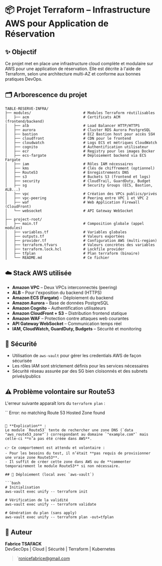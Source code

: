 # 📦 Projet Terraform – Infrastructure AWS pour Application de Réservation

## ✨ Objectif
Ce projet met en place une infrastructure cloud complète et modulaire sur AWS pour une application de réservation. Elle est décrite à l'aide de Terraform, selon une architecture multi-AZ et conforme aux bonnes pratiques DevOps.

## 🗂️ Arborescence du projet

```
TABLE-RESERVE-INFRA/
├── modules/                        # Modules Terraform réutilisables
│   ├── acm                         # Certificats ACM (frontend/backend)
│   ├── alb                         # Load Balancer HTTP/HTTPS
│   ├── aurora                      # Cluster RDS Aurora PostgreSQL
│   ├── bastion                     # EC2 Bastion host pour accès SSH
│   ├── cloudfront                  # CDN pour le frontend
│   ├── cloudwatch                  # Logs ECS et métriques CloudWatch
│   ├── cognito                     # Authentification utilisateur
│   ├── ecr                         # Registry pour les images Docker
│   ├── ecs-fargate                 # Déploiement backend via ECS Fargate
│   ├── iam                         # Rôles IAM nécessaires
│   ├── kms                         # Clés de chiffrement (optionnel)
│   ├── Route53                     # Enregistrements DNS
│   ├── s3                          # Buckets S3 (frontend et logs)
│   ├── security                    # CloudTrail, GuardDuty, Budget
│   ├── sg                          # Security Groups (ECS, Bastion, ALB...)
│   ├── vpc                         # Création des VPCs publics/privés
│   ├── vpc-peering                 # Peering entre VPC 1 et VPC 2
│   ├── waf                         # Web Application Firewall (CloudFront)
│   └── websocket                   # API Gateway WebSocket
│
├── project-root/
│   ├── main.tf                     # Composition globale (appel modules)
│   ├── variables.tf                # Variables globales
│   ├── outputs.tf                  # Valeurs exportées
│   ├── provider.tf                 # Configuration AWS (multi-region)
│   ├── terraform.tfvars            # Valeurs concrètes des variables
│   ├── terraform.lock.hcl          # Lockfile provider
│   ├── tfplan                      # Plan terraform (binaire)
│   └── README.md                   # Ce fichier
```

## ☁️ Stack AWS utilisée

- **Amazon VPC** – Deux VPCs interconnectés (peering)
- **ALB** – Pour l'exposition du backend (HTTPS)
- **Amazon ECS (Fargate)** – Déploiement du backend
- **Amazon Aurora** – Base de données PostgreSQL
- **Amazon Cognito** – Authentification utilisateurs
- **Amazon CloudFront + S3** – Distribution frontend statique
- **Amazon WAF** – Protection contre attaques web courantes
- **API Gateway WebSocket** – Communication temps réel
- **IAM, CloudWatch, GuardDuty, Budgets** – Sécurité et monitoring

## 🔐 Sécurité

- Utilisation de `aws-vault` pour gérer les credentials AWS de façon sécurisée
- Les rôles IAM sont strictement définis pour les services nécessaires
- Sécurité réseau assurée par des SG bien cloisonnés et des subnets privés/publics

## ⚠️ Problème volontaire sur Route53

L'erreur suivante apparaît lors du `terraform plan` :

``
Error: no matching Route 53 Hosted Zone found
```

🎯 **Explication** :
Le module `Route53` tente de rechercher une zone DNS (`data "aws_route53_zone"`) correspondant au domaine `"example.com"` mais celle-ci **n’a pas été créée dans AWS**.

👉 Ce comportement est attendu et volontaire :
- Pour les besoins du test, il n’était **pas requis de provisionner une vraie zone Route53**.
- Il suffit de créer cette zone dans AWS ou de **commenter temporairement le module Route53** si non nécessaire.

## 🚀 Déploiement (local avec `aws-vault`)

```bash
# Initialisation
aws-vault exec unify -- terraform init

# Vérification de la validité
aws-vault exec unify -- terraform validate

# Génération du plan (sans apply)
aws-vault exec unify -- terraform plan -out=tfplan
```

## 📝 Auteur

**Fabrice TSAFACK**  
DevSecOps | Cloud | Sécurité | Terraform | Kubernetes  
> `ronicefabrice@gmail.com